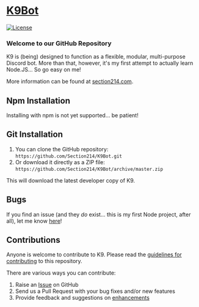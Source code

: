 # [K9Bot](https://section214.com/product/k9bot)
[![License](https://img.shields.io/badge/license-GPL--2.0%2B-red.svg)](https://github.com/Section214/K9Bot/blob/master/license.txt)

### Welcome to our GitHub Repository

K9 is (being) designed to function as a flexible, modular, multi-purpose Discord bot. More than that, however, it's my first attempt to actually learn Node.JS... So go easy on me!

More information can be found at [section214.com](https://section214.com/product/k9bot).

## Npm Installation

Installing with npm is not yet supported... be patient!

## Git Installation

1. You can clone the GitHub repository: `https://github.com/Section214/K9Bot.git`
2. Or download it directly as a ZIP file: `https://github.com/Section214/K9Bot/archive/master.zip`

This will download the latest developer copy of K9.

## Bugs

If you find an issue (and they _do_ exist... this is my first Node project, after all), let me know [here](https://github.com/Section214/K9Bot/issues?state=open)!

## Contributions
Anyone is welcome to contribute to K9. Please read the [guidelines for contributing](https://github.com/Section214/K9Bot/blob/master/contributing.md) to this repository.

There are various ways you can contribute:

1. Raise an [Issue](https://github.com/Section214/K9Bot/issues) on GitHub
2. Send us a Pull Request with your bug fixes and/or new features
3. Provide feedback and suggestions on [enhancements](https://github.com/Section214/K9Bot/issues?direction=desc&labels=Enhancement&page=1&sort=created&state=open)
